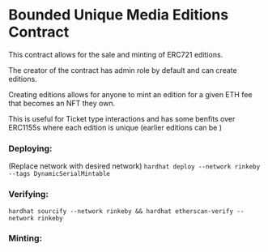 # Bounded Unique Media Editions Contract

This contract allows for the sale and minting of ERC721 editions.

The creator of the contract has admin role by default and can create editions.

Creating editions allows for anyone to mint an edition for a given ETH fee that becomes an NFT they own.

This is useful for Ticket type interactions and has some benfits over ERC1155s where each edition is unique (earlier editions can be )

### Deploying:
(Replace network with desired network)
`hardhat deploy --network rinkeby --tags DynamicSerialMintable`

### Verifying:
`hardhat sourcify --network rinkeby && hardhat etherscan-verify --network rinkeby`

### Minting:

